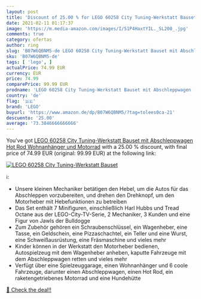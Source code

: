 ```yaml
---
layout: post
title: 'Discount of 25.00 % for LEGO 60258 City Tuning-Werkstatt Bauset '
date: 2021-02-11 01:17:37
image: 'https://m.media-amazon.com/images/I/51P4HaxtYIL._SL200_.jpg'
comments: true
category: ofertas
author: ring
slug: 'B07W6QBNM5-de LEGO 60258 City Tuning-Werkstatt Bauset mit Abschleppwagen...'
sku: 'B07W6QBNM5-de'
tags: [ 'lego', ]
actualPrice: 74.99 EUR
currency: EUR
price: 74.99
comparePrice: 99.99 EUR
prodname: 'LEGO 60258 City Tuning-Werkstatt Bauset mit Abschleppwagen  Hot Rod  Wohnanhänger und Motorrad'
country: 'de'
flag: '🇩🇪'
brand: 'LEGO'
buyurl: 'https://www.amazon.de/dp/B07W6QBNM5/?tag=tolees0ca-21'
descuento: '25.00'
average: '73.3846666666666'
---
```


You've got [LEGO 60258 City Tuning-Werkstatt Bauset mit Abschleppwagen  Hot Rod  Wohnanhänger und Motorrad](https://www.amazon.de/dp/B07W6QBNM5/?tag=tolees0ca-21) with a  25.00 % discount, with final price of 74.99 EUR (original: 99.99 EUR) at the following link:

[![LEGO 60258 City Tuning-Werkstatt Bauset ](https://m.media-amazon.com/images/I/51P4HaxtYIL._SL200_.jpg)](https://www.amazon.de/dp/B07W6QBNM5/?tag=tolees0ca-21)

ℹ️:

- Unsere kleinen Mechaniker betätigen den Hebel, um die Autos für das Abschleppen vorzubereiten, und drehen den Drehknopf, um den Motorheber mit Hebefunktionen zu betreiben
- Das Set enthält 7 Minifiguren, einschließlich Harl Hubbs und Tread Octane aus der LEGO-City-TV-Serie, 2 Mechaniker, 3 Kunden und eine Figur von Jawls der Bulldogge
- Zum Zubehör gehören ein Schraubenschlüssel, ein Wagenheber, eine Tasse, ein Geldschein, eine Pizzaschachtel, ein Teller und eine Wurst, eine Schweißausrüstung, eine Fräsmaschine und vieles mehr
- Kinder können in der Werkstatt den Motorheber bedienen, Autospielzeug mit dem Wagenheber anheben, kaputte Fahrzeuge mit dem Abschleppwagen retten und vieles mehr
- Verfügt über eine Spielzeuggarage, einen Wohnanhänger und 6 coole Fahrzeuge, darunter einen Abschleppwagen, einen Hot Rod, ein raketengetriebenes Motorrad und eine Hundehütte

[🛒 Check the deal!!](https://www.amazon.de/dp/B07W6QBNM5/?tag=tolees0ca-21)
